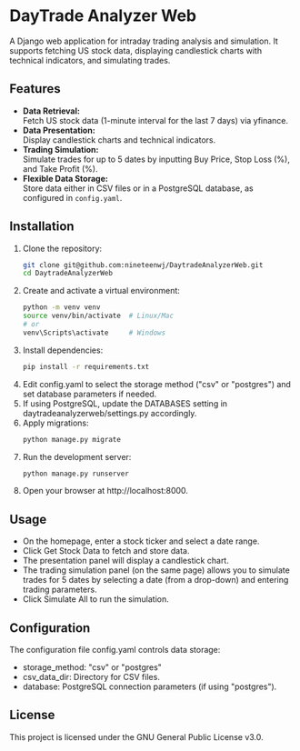 # DayTrade Analyzer Web

A Django web application for intraday trading analysis and simulation. It supports fetching US stock data, displaying candlestick charts with technical indicators, and simulating trades.

## Features

- **Data Retrieval:**  
  Fetch US stock data (1-minute interval for the last 7 days) via yfinance.
- **Data Presentation:**  
  Display candlestick charts and technical indicators.
- **Trading Simulation:**  
  Simulate trades for up to 5 dates by inputting Buy Price, Stop Loss (%), and Take Profit (%).
- **Flexible Data Storage:**  
  Store data either in CSV files or in a PostgreSQL database, as configured in `config.yaml`.

## Installation

1. Clone the repository:
   ```bash
   git clone git@github.com:nineteenwj/DaytradeAnalyzerWeb.git
   cd DaytradeAnalyzerWeb
2. Create and activate a virtual environment:
   ```bash
   python -m venv venv
   source venv/bin/activate  # Linux/Mac
   # or
   venv\Scripts\activate     # Windows
3. Install dependencies:
   ```bash
   pip install -r requirements.txt
4. Edit config.yaml to select the storage method ("csv" or "postgres") and set database parameters if needed.
5. If using PostgreSQL, update the DATABASES setting in daytradeanalyzerweb/settings.py accordingly.
6. Apply migrations:
   ```bash
   python manage.py migrate
7. Run the development server:
   ```bash
   python manage.py runserver
8. Open your browser at http://localhost:8000.

## Usage
- On the homepage, enter a stock ticker and select a date range.
- Click Get Stock Data to fetch and store data.
- The presentation panel will display a candlestick chart.
- The trading simulation panel (on the same page) allows you to simulate trades for 5 dates by selecting a date (from a drop-down) and entering trading parameters.
- Click Simulate All to run the simulation.

## Configuration
The configuration file config.yaml controls data storage:
- storage_method: "csv" or "postgres"
- csv_data_dir: Directory for CSV files.
- database: PostgreSQL connection parameters (if using "postgres").

## License
This project is licensed under the GNU General Public License v3.0.

